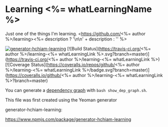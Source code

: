 # Learning <%= whatLearningName %>

Just one of the things I'm learning. <https://github.com/<%= author %>/learning><%= description ? '\n\n' + description : '' %>

[![generator-hchiam-learning](https://img.shields.io/badge/built%20with-generator--hchiam--learning-brightgreen.svg)](https://github.com/hchiam/generator-hchiam-learning) [![Build Status](https://travis-ci.org/<%= author %>/learning-<%= whatLearningLink %>.svg?branch=master)](https://travis-ci.org/<%= author %>/learning-<%= whatLearningLink %>) [![Coverage Status](https://coveralls.io/repos/github/<%= author %>/learning-<%= whatLearningLink %>/badge.svg?branch=master)](https://coveralls.io/github/<%= author %>/learning-<%= whatLearningLink %>?branch=master)

You can generate a [dependency graph](https://github.com/hchiam/learning-dependency-cruiser) with `bash show_dep_graph.sh`.

This file was first created using the Yeoman generator

generator-hchiam-learning:

https://www.npmjs.com/package/generator-hchiam-learning
